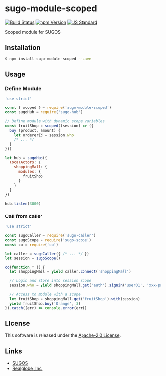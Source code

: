 sugo-module-scoped
==========

<!---
This file is generated by ape-tmpl. Do not update manually.
--->

<!-- Badge Start -->
<a name="badges"></a>

[![Build Status][bd_travis_shield_url]][bd_travis_url]
[![npm Version][bd_npm_shield_url]][bd_npm_url]
[![JS Standard][bd_standard_shield_url]][bd_standard_url]

[bd_repo_url]: https://github.com/realglobe-Inc/sugo-module-scoped
[bd_travis_url]: http://travis-ci.org/realglobe-Inc/sugo-module-scoped
[bd_travis_shield_url]: http://img.shields.io/travis/realglobe-Inc/sugo-module-scoped.svg?style=flat
[bd_travis_com_url]: http://travis-ci.com/realglobe-Inc/sugo-module-scoped
[bd_travis_com_shield_url]: https://api.travis-ci.com/realglobe-Inc/sugo-module-scoped.svg?token=
[bd_license_url]: https://github.com/realglobe-Inc/sugo-module-scoped/blob/master/LICENSE
[bd_codeclimate_url]: http://codeclimate.com/github/realglobe-Inc/sugo-module-scoped
[bd_codeclimate_shield_url]: http://img.shields.io/codeclimate/github/realglobe-Inc/sugo-module-scoped.svg?style=flat
[bd_codeclimate_coverage_shield_url]: http://img.shields.io/codeclimate/coverage/github/realglobe-Inc/sugo-module-scoped.svg?style=flat
[bd_gemnasium_url]: https://gemnasium.com/realglobe-Inc/sugo-module-scoped
[bd_gemnasium_shield_url]: https://gemnasium.com/realglobe-Inc/sugo-module-scoped.svg
[bd_npm_url]: http://www.npmjs.org/package/sugo-module-scoped
[bd_npm_shield_url]: http://img.shields.io/npm/v/sugo-module-scoped.svg?style=flat
[bd_standard_url]: http://standardjs.com/
[bd_standard_shield_url]: https://img.shields.io/badge/code%20style-standard-brightgreen.svg

<!-- Badge End -->


<!-- Description Start -->
<a name="description"></a>

Scoped module for SUGOS

<!-- Description End -->


<!-- Overview Start -->
<a name="overview"></a>



<!-- Overview End -->


<!-- Sections Start -->
<a name="sections"></a>

<!-- Section from "doc/guides/01.Installation.md.hbs" Start -->

<a name="section-doc-guides-01-installation-md"></a>

Installation
-----

```bash
$ npm install sugo-module-scoped --save
```


<!-- Section from "doc/guides/01.Installation.md.hbs" End -->

<!-- Section from "doc/guides/02.Usage.md.hbs" Start -->

<a name="section-doc-guides-02-usage-md"></a>

Usage
---------

### Define Module

```javascript
'use strict'

const { scoped } = require('sugo-module-scoped')
const sugoHub = require('sugo-hub')

// Define module with dynamic scope variables
const fruitShop = scoped((session) => ({
  buy (product, amount) {
    let ordererId = session.who
    /* ... */
  }
}))

let hub = sugoHub({
  localActors: {
    shoppingMall: {
      modules: {
        fruitShop
      }
    }
  }
})

hub.listen(3000)

```

### Call from caller

```javascript
'use strict'

const sugoCaller = require('sugo-caller')
const sugoScope = require('sugo-scope')
const co = require('co')

let caller = sugoCaller({ /* ... */ })
let session = sugoScope()

co(function * () {
  let shoppingMall = yield caller.connect('shoppingMall')

  // Login and store into session scope
  session.who = yield shoppingMall.get('auth').signin('user01', 'xxx-password-01')

  // Access to module with a scope
  let fruitShop = shoppingMall.get('fruitShop').with(session)
  yield fruitShop.buy('Orange', 3)
}).catch((err) => console.error(err))

```


<!-- Section from "doc/guides/02.Usage.md.hbs" End -->


<!-- Sections Start -->


<!-- LICENSE Start -->
<a name="license"></a>

License
-------
This software is released under the [Apache-2.0 License](https://github.com/realglobe-Inc/sugo-module-scoped/blob/master/LICENSE).

<!-- LICENSE End -->


<!-- Links Start -->
<a name="links"></a>

Links
------

+ [SUGOS][sugos_url]
+ [Realglobe, Inc.][realglobe,_inc__url]

[sugos_url]: https://github.com/realglobe-Inc/sugos
[realglobe,_inc__url]: http://realglobe.jp

<!-- Links End -->
